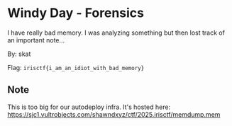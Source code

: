 # Windy Day - Forensics

I have really bad memory. I was analyzing something but then lost track of an important note...

By: skat

Flag: `irisctf{i_am_an_idiot_with_bad_memory}`

## Note

This is too big for our autodeploy infra. It's hosted here: https://sjc1.vultrobjects.com/shawndxyz/ctf/2025.irisctf/memdump.mem
